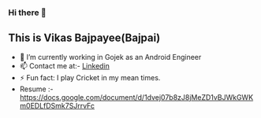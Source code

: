 ### Hi there 👋
## This is Vikas Bajpayee(Bajpai)
- 🔭 I’m currently working in Gojek as an Android Engineer
- 📫 Contact me at:- <a href = "https://www.linkedin.com/in/vikas-bajpayee-4a17aa106/">Linkedin</a>
- ⚡ Fun fact: I play Cricket in my mean times.
- Resume :- https://docs.google.com/document/d/1dvej07b8zJ8jMeZD1vBJWkGWKm0EDLfDSmk7SJrrvFc
